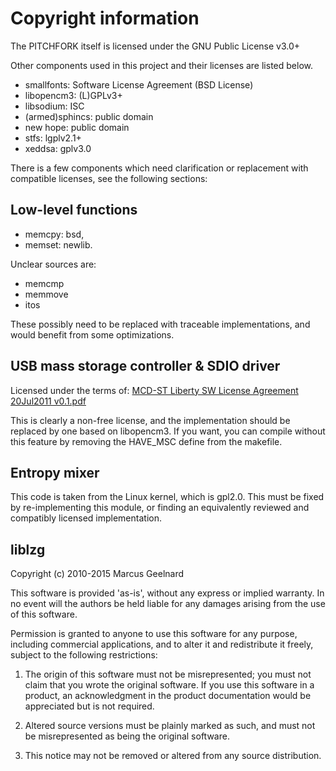 # Copyright information

The PITCHFORK itself is licensed under the GNU Public License v3.0+

Other components used in this project and their licenses are listed below.

- smallfonts: Software License Agreement (BSD License)
- libopencm3: (L)GPLv3+
- libsodium: ISC
- (armed)sphincs: public domain
- new hope: public domain
- stfs: lgplv2.1+
- xeddsa: gplv3.0

There is a few components which need clarification or replacement with
compatible licenses, see the following sections:

## Low-level functions
 - memcpy: bsd,
 - memset: newlib.

Unclear sources are:
 - memcmp
 - memmove
 - itos

These possibly need to be replaced with traceable implementations, and
would benefit from some optimizations.

## USB mass storage controller & SDIO driver

Licensed under the terms of: [MCD-ST Liberty SW License Agreement 20Jul2011 v0.1.pdf](https://pitchfork.ist/git/firmware/plain/usb/msc/MCD-ST%20Liberty%20SW%20License%20Agreement%2020Jul2011%20v0.1.pdf)

This is clearly a non-free license, and the implementation should be
replaced by one based on libopencm3. If you want, you can compile
without this feature by removing the HAVE_MSC define from the
makefile.

## Entropy mixer

This code is taken from the Linux kernel, which is gpl2.0. This must
be fixed by re-implementing this module, or finding an equivalently
reviewed and compatibly licensed implementation.

## liblzg

Copyright (c) 2010-2015 Marcus Geelnard

This software is provided 'as-is', without any express or implied
warranty. In no event will the authors be held liable for any damages
arising from the use of this software.

Permission is granted to anyone to use this software for any purpose,
including commercial applications, and to alter it and redistribute it
freely, subject to the following restrictions:

1. The origin of this software must not be misrepresented; you must not
   claim that you wrote the original software. If you use this software
   in a product, an acknowledgment in the product documentation would
   be appreciated but is not required.

2. Altered source versions must be plainly marked as such, and must not
   be misrepresented as being the original software.

3. This notice may not be removed or altered from any source
   distribution.
